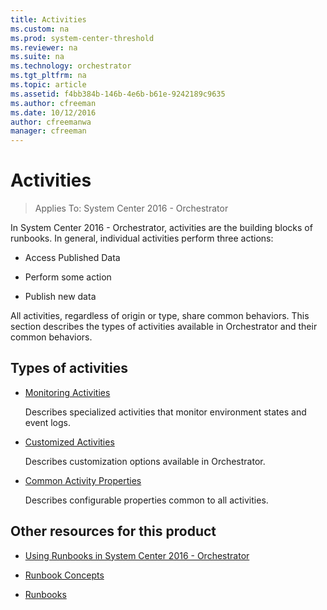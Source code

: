 ```yaml
---
title: Activities
ms.custom: na
ms.prod: system-center-threshold
ms.reviewer: na
ms.suite: na
ms.technology: orchestrator
ms.tgt_pltfrm: na
ms.topic: article
ms.assetid: f4bb384b-146b-4e6b-b61e-9242189c9635
ms.author: cfreeman
ms.date: 10/12/2016
author: cfreemanwa
manager: cfreeman
---
```


# Activities

> Applies To: System Center 2016 - Orchestrator

In System Center 2016 - Orchestrator, activities are the building blocks of runbooks. In general, individual activities perform three actions:  

-   Access Published Data  

-   Perform some action  

-   Publish new data  

All activities, regardless of origin or type, share common behaviors. This section describes the types of activities available in Orchestrator and their common behaviors.  

## Types of activities  

-   [Monitoring Activities](../manage/monitoring-activities.md)  

    Describes specialized activities that monitor environment states and event logs.  

-   [Customized Activities](../../orchestrator/customized-activities.md)  

    Describes customization options available in Orchestrator.  

-   [Common Activity Properties](../../orchestrator/common-activity-properties.md)  

    Describes configurable properties common to all activities.  

## Other resources for this product  

-   [Using Runbooks in System Center 2016 - Orchestrator](../get-started/using-runbooks.md) 

-   [Runbook Concepts](../get-started/runbook-concepts.md)  

-   [Runbooks](../get-started/runbooks.md)  
